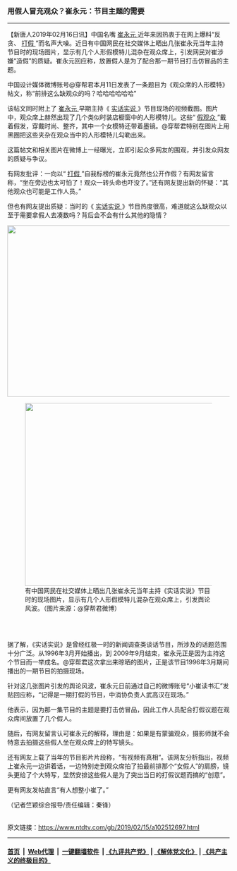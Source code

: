 ### 用假人冒充观众？崔永元：节目主题的需要
------------------------

<div class="post_content">
 <p>
  【新唐人2019年02月16日讯】中国名嘴
  <a href="https://www.ntdtv.com/gb/崔永元.htm">
   崔永元
  </a>
  近年来因热衷于在网上爆料“反贪、
  <a href="https://www.ntdtv.com/gb/打假.htm">
   打假
  </a>
  ”而名声大噪。近日有中国网民在社交媒体上晒出几张崔永元当年主持节目时的现场图片，显示有几个人形假模特儿混杂在观众席上，引发网民对崔涉嫌“造假”的质疑。崔永元回应称，放置假人是为了配合那一期节目打击仿冒品的主题。
 </p>
 <p>
  中国设计媒体微博账号@穿帮君本月11日发表了一条题目为《观众席的人形模特》帖文，称“前排这么缺观众的吗？哈哈哈哈哈哈”
 </p>
 <p>
  该帖文同时附上了
  <a href="https://www.ntdtv.com/gb/崔永元.htm">
   崔永元
  </a>
  早期主持《
  <a href="https://www.ntdtv.com/gb/实话实说.htm">
   实话实说
  </a>
  》节目现场的视频截图。图片中，观众席上赫然出现了几个类似时装店橱窗中的人形模特儿。这些“
  <a href="https://www.ntdtv.com/gb/假观众.htm">
   假观众
  </a>
  ”戴着假发，穿戴时尚、整齐，其中一个女模特还带着墨镜。@穿帮君特别在图片上用黑圈把这些夹杂在观众当中的人形模特儿勾勒出来。
 </p>
 <p>
  这篇帖文和相关图片在微博上一经曝光，立即引起众多网友的围观，并引发众网友的质疑与争议。
 </p>
 <p>
  有网友批评：一向以“
  <a href="https://www.ntdtv.com/gb/打假.htm">
   打假
  </a>
  ”自我标榜的崔永元竟然也公开作假？有网友留言称，“坐在旁边也太可怕了！观众一转头命也吓没了。”还有网友提出新的怀疑：“其他观众也可能是工作人员。”
 </p>
 <p>
  但也有网友提出质疑：当时的《
  <a href="https://www.ntdtv.com/gb/实话实说.htm">
   实话实说
  </a>
  》节目热度很高，难道就这么缺观众以至于需要拿假人去凑数吗？背后会不会有什么其他的隐情？
 </p>
 <p>
  <img alt="" class="alignnone size-medium wp-image-102512713" height="389" src="https://www.ntdtv.com/assets/uploads/2019/02/cui-yong-yuan-600x389.jpg" width="600"/>
 </p>
 <figure class="wp-caption alignnone" id="attachment_102512714" style="max-width: 600px">
  <img alt="" class="size-medium wp-image-102512714" height="415" src="https://www.ntdtv.com/assets/uploads/2019/02/guan-zhong-2-600x415.jpg" width="600"/>
  <br/><figcaption class="wp-caption-text">
   有中国网民在社交媒体上晒出几张崔永元当年主持《实话实说》节目时的现场图片，显示有几个人形假模特儿混杂在观众席上，引发舆论风波。（图片来源：@穿帮君微博）
  </figcaption><br/>
 </figure><br/>
 <p>
  据了解，《实话实说》是曾经红极一时的新闻调查类谈话节目，所涉及的话题范围十分广泛。从1996年3月开始播出，到 2009年9月结束，崔永元正是因为主持这个节目而一举成名。@穿帮君这次拿出来晾晒的图片，正是该节目1996年3月期间播出的一期节目的拍摄现场。
 </p>
 <p>
  针对这几张图片引发的舆论风波，崔永元日前通过自己的微博账号“小崔读书汇”发贴回应称，“记得是一期打假的节目，中消协负责人武高汉在现场。”
 </p>
 <p>
  他表示，因为那一集节目的主题是要打击仿冒品，因此工作人员配合打假议题在观众席间放置了几个假人。
 </p>
 <p>
  随后，有网友留言认可崔永元的解释，理由是：如果是有蒙骗观众，摄影师就不会特意去拍摄这些假人坐在观众席上的特写镜头。
 </p>
 <p>
  还有网友上载了当年的节目影片片段称，“有视频有真相”。该网友分析指出，视频上崔永元一边讲着话，一边特别走到观众席拍了拍最前排那个“女假人”的肩膀，镜头更给了个大特写，显然安排这些假人是为了突出当日的打假议题而搞的“创意”。
 </p>
 <p>
  更有网友发帖直言“有人想整小崔了。”
 </p>
 <p>
  （记者竺颖综合报导/责任编辑：秦锋）
 </p>
 <div class="single_ad">
 </div>
</div>

<br/>原文链接：https://www.ntdtv.com/gb/2019/02/15/a102512697.html


------------------------
#### [首页](https://github.com/gfw-breaker/banned-news/blob/master/README.md) &nbsp;|&nbsp; [Web代理](https://github.com/labour-camp/helloworld) &nbsp;|&nbsp; [一键翻墙软件](https://github.com/gfw-breaker/nogfw/blob/master/README.md) &nbsp;| [《九评共产党》](https://github.com/gfw-breaker/9ping.md/blob/master/README.md#九评之一评共产党是什么) | [《解体党文化》](https://github.com/gfw-breaker/jtdwh.md/blob/master/README.md) | [《共产主义的终极目的》](https://github.com/gfw-breaker/gczydzjmd.md/blob/master/README.md)

